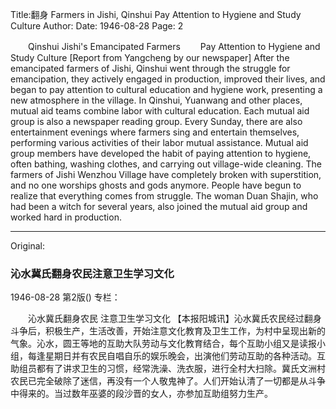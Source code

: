 Title:翻身 Farmers in Jishi, Qinshui Pay Attention to Hygiene and Study Culture
Author:
Date: 1946-08-28
Page: 2

　　Qinshui Jishi's Emancipated Farmers
　　Pay Attention to Hygiene and Study Culture
    [Report from Yangcheng by our newspaper] After the emancipated farmers of Jishi, Qinshui went through the struggle for emancipation, they actively engaged in production, improved their lives, and began to pay attention to cultural education and hygiene work, presenting a new atmosphere in the village. In Qinshui, Yuanwang and other places, mutual aid teams combine labor with cultural education. Each mutual aid group is also a newspaper reading group. Every Sunday, there are also entertainment evenings where farmers sing and entertain themselves, performing various activities of their labor mutual assistance. Mutual aid group members have developed the habit of paying attention to hygiene, often bathing, washing clothes, and carrying out village-wide cleaning. The farmers of Jishi Wenzhou Village have completely broken with superstition, and no one worships ghosts and gods anymore. People have begun to realize that everything comes from struggle. The woman Duan Shajin, who had been a witch for several years, also joined the mutual aid group and worked hard in production.



<hr /> 

Original: 


### 沁水冀氏翻身农民注意卫生学习文化

1946-08-28
第2版()
专栏：

　　沁水冀氏翻身农民
    注意卫生学习文化
    【本报阳城讯】沁水冀氏农民经过翻身斗争后，积极生产，生活改善，开始注意文化教育及卫生工作，为村中呈现出新的气象。沁水，圆王等地的互助大队劳动与文化教育结合，每个互助小组又是读报小组，每逢星期日并有农民自唱自乐的娱乐晚会，出演他们劳动互助的各种活动。互助组员都有了讲求卫生的习惯，经常洗澡、洗衣服，进行全村大扫除。冀氏文洲村农民已完全破除了迷信，再没有一个人敬鬼神了。人们开始认清了一切都是从斗争中得来的。当过数年巫婆的段沙晋的女人，亦参加互助组努力生产。
